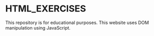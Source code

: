 # HTML_EXERCISES
This repository is for educational purposes.
This website uses DOM manipulation using JavaScript.
